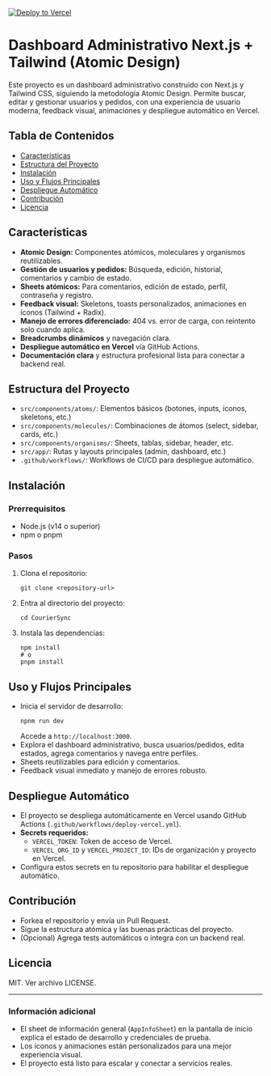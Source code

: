 [![Deploy to Vercel](https://github.com/davidc-garciae/CourierSync/actions/workflows/deploy-vercel.yml/badge.svg?branch=main)](https://github.com/davidc-garciae/CourierSync/actions/workflows/deploy-vercel.yml)

# Dashboard Administrativo Next.js + Tailwind (Atomic Design)

Este proyecto es un dashboard administrativo construido con Next.js y Tailwind CSS, siguiendo la metodología Atomic Design. Permite buscar, editar y gestionar usuarios y pedidos, con una experiencia de usuario moderna, feedback visual, animaciones y despliegue automático en Vercel.

## Tabla de Contenidos

- [Características](#características)
- [Estructura del Proyecto](#estructura-del-proyecto)
- [Instalación](#instalación)
- [Uso y Flujos Principales](#uso-y-flujos-principales)
- [Despliegue Automático](#despliegue-automático)
- [Contribución](#contribución)
- [Licencia](#licencia)

## Características

- **Atomic Design:** Componentes atómicos, moleculares y organismos reutilizables.
- **Gestión de usuarios y pedidos:** Búsqueda, edición, historial, comentarios y cambio de estado.
- **Sheets atómicos:** Para comentarios, edición de estado, perfil, contraseña y registro.
- **Feedback visual:** Skeletons, toasts personalizados, animaciones en íconos (Tailwind + Radix).
- **Manejo de errores diferenciado:** 404 vs. error de carga, con reintento solo cuando aplica.
- **Breadcrumbs dinámicos** y navegación clara.
- **Despliegue automático en Vercel** vía GitHub Actions.
- **Documentación clara** y estructura profesional lista para conectar a backend real.

## Estructura del Proyecto

- `src/components/atoms/`: Elementos básicos (botones, inputs, íconos, skeletons, etc.)
- `src/components/molecules/`: Combinaciones de átomos (select, sidebar, cards, etc.)
- `src/components/organisms/`: Sheets, tablas, sidebar, header, etc.
- `src/app/`: Rutas y layouts principales (admin, dashboard, etc.)
- `.github/workflows/`: Workflows de CI/CD para despliegue automático.

## Instalación

### Prerrequisitos

- Node.js (v14 o superior)
- npm o pnpm

### Pasos

1. Clona el repositorio:
   ```
   git clone <repository-url>
   ```
2. Entra al directorio del proyecto:
   ```
   cd CourierSync
   ```
3. Instala las dependencias:
   ```
   npm install
   # o
   pnpm install
   ```

## Uso y Flujos Principales

- Inicia el servidor de desarrollo:
  ```
  npnm run dev
  ```
  Accede a `http://localhost:3000`.
- Explora el dashboard administrativo, busca usuarios/pedidos, edita estados, agrega comentarios y navega entre perfiles.
- Sheets reutilizables para edición y comentarios.
- Feedback visual inmediato y manejo de errores robusto.

## Despliegue Automático

- El proyecto se despliega automáticamente en Vercel usando GitHub Actions (`.github/workflows/deploy-vercel.yml`).
- **Secrets requeridos:**
  - `VERCEL_TOKEN`: Token de acceso de Vercel.
  - `VERCEL_ORG_ID` y `VERCEL_PROJECT_ID`: IDs de organización y proyecto en Vercel.
- Configura estos secrets en tu repositorio para habilitar el despliegue automático.

## Contribución

- Forkea el repositorio y envía un Pull Request.
- Sigue la estructura atómica y las buenas prácticas del proyecto.
- (Opcional) Agrega tests automáticos o integra con un backend real.

## Licencia

MIT. Ver archivo LICENSE.

---

### Información adicional

- El sheet de información general (`AppInfoSheet`) en la pantalla de inicio explica el estado de desarrollo y credenciales de prueba.
- Los íconos y animaciones están personalizados para una mejor experiencia visual.
- El proyecto está listo para escalar y conectar a servicios reales.
